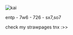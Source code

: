 ![kai](https://static.wikia.nocookie.net/kimi-ga-shine/images/3/34/Kai_blinking_%28no_talking%29.gif/revision/latest/scale-to-width-down/250?cb=20230424132203)

entp - 7w6 - 726 - sx7,so7 

check my strawpages tnx :>>
